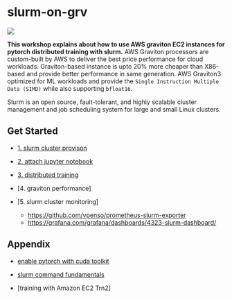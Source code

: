 # slurm-on-grv

![](https://github.com/gnosia93/slurm-on-grv/blob/main/tutorial/images/slurm-ws-arch.png)

**This workshop explains about how to use AWS graviton EC2 instances for pytorch distributed training with slurm.** 
AWS Graviton processors are custom-built by AWS to deliver the best price performance for cloud workloads. Graviton-based instance is upto 20% more cheaper than X86-based and provide better performance in same generation. AWS Graviton3 optimized for ML workloads and provide the `Single Instruction Multiple Data (SIMD)` while also supporting `bfloat16`. 

Slurm is an open source, fault-tolerant, and highly scalable cluster management and job scheduling system for large and small Linux clusters. 

## Get Started ##

* [1. slurm cluster provison](https://github.com/gnosia93/slurm-on-grv/blob/main/tutorial/1.provison.md)

* [2. attach jupyter notebook](https://github.com/gnosia93/slurm-on-grv/blob/main/tutorial/2.attach-jupyter.md)

* [3. distributed training](https://github.com/gnosia93/slurm-on-grv/blob/main/tutorial/3.distributed-training.md)

* [4. graviton performance] 

* [5. slurm cluster monitoring]
   - https://github.com/vpenso/prometheus-slurm-exporter
   - https://grafana.com/grafana/dashboards/4323-slurm-dashboard/



## Appendix ##

* [enable pytorch with cuda toolkit](https://github.com/gnosia93/slurm-on-grv/blob/main/tutorial/2.cuda-toolkit.md)

* [slurm command fundamentals](https://github.com/gnosia93/slurm-on-grv/blob/main/tutorial/5.slurm-basic.md)

* [training with Amazon EC2 Trn2]



